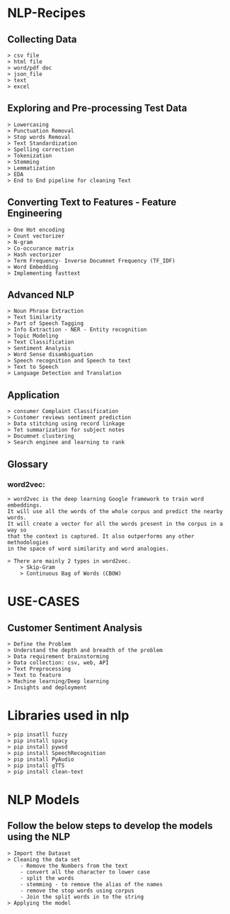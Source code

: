 # NLP-Recipes

## Collecting Data
    > csv file
    > html file
    > word/pdf doc
    > json_file
    > text
    > excel

## Exploring and Pre-processing Test Data
    > Lowercasing
    > Punctuation Removal
    > Stop words Removal
    > Text Standardization
    > Spelling correction
    > Tokenization
    > Stemming
    > Lemmatization
    > EDA
    > End to End pipeline for cleaning Text

## Converting Text to Features  - Feature Engineering
    > One Hot encoding 
    > Count vectorizer
    > N-gram
    > Co-occurance matrix
    > Hash vectorizer
    > Term Frequency- Inverse Documnet Frequency (TF_IDF)
    > Word Embedding       
    > Implementing fasttext

## Advanced NLP
    > Noun Phrase Extraction
    > Text Similarity
    > Part of Speech Tagging
    > Info Extraction - NER - Entity recognition
    > Topic Modeling
    > Text Classification
    > Sentiment Analysis
    > Word Sense disambiguation
    > Speech recognition and Speech to text
    > Text to Speech
    > Language Detection and Translation        

## Application
    > consumer Complaint Classification
    > Customer reviews sentiment prediction
    > Data stitching using record linkage
    > Tet summarization for subject notes
    > Documnet clustering
    > Search enginee and learning to rank
    
## Glossary
### word2vec: 
    > word2vec is the deep learning Google framework to train word embeddings. 
    It will use all the words of the whole corpus and predict the nearby words.
    It will create a vector for all the words present in the corpus in a way so
    that the context is captured. It also outperforms any other methodologies 
    in the space of word similarity and word analogies.
   
    > There are mainly 2 types in word2vec.
        > Skip-Gram
        > Continuous Bag of Words (CBOW)

# USE-CASES
## Customer Sentiment Analysis
    > Define the Problem
    > Understand the depth and breadth of the problem
    > Data requirement brainstorming
    > Data collection: csv, web, API
    > Text Preprocessing
    > Text to feature
    > Machine learning/Deep learning
    > Insights and deployment
    
# Libraries used in nlp
    > pip insatll fuzzy
    > pip install spacy
    > pip install pywsd
    > pip install SpeechRecognition
    > pip install PyAudio
    > pip install gTTS
    > pip install clean-text

# NLP Models
## Follow the below steps to develop the models using the NLP
    > Import the Dataset
    > Cleaning the data set
        - Remove the Numbers from the text 
        - convert all the character to lower case
        - split the words
        - stemming - to remove the alias of the names
        - remove the stop words using corpus
        - Join the split words in to the string
    > Applying the model

 
    
